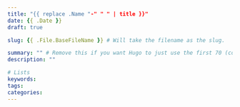 ```yaml
---
title: "{{ replace .Name "-" " " | title }}"
date: {{ .Date }}
draft: true

slug: {{ .File.BaseFileName }} # Will take the filename as the slug.

summary: "" # Remove this if you want Hugo to just use the first 70 (configurable) characters of the post as the summary.
description: ""

# Lists
keywords:
tags:
categories:
---
```

